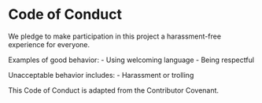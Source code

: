  # Code of Conduct

We pledge to make participation in this project a harassment-free experience for everyone.

Examples of good behavior: - Using welcoming language - Being respectful

Unacceptable behavior includes: - Harassment or trolling

This Code of Conduct is adapted from the Contributor Covenant.
